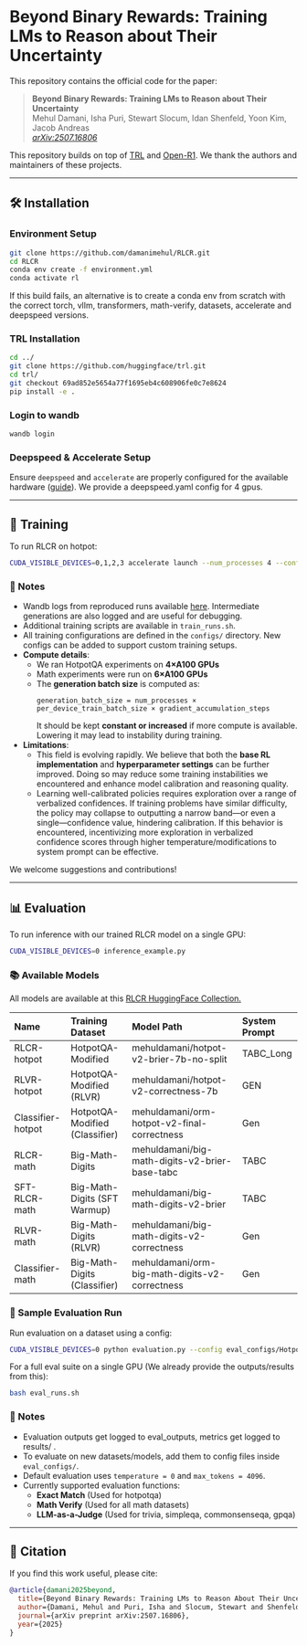 # Beyond Binary Rewards: Training LMs to Reason about Their Uncertainty

This repository contains the official code for the paper:

> **Beyond Binary Rewards: Training LMs to Reason about Their Uncertainty**  
> Mehul Damani, Isha Puri, Stewart Slocum, Idan Shenfeld, Yoon Kim, Jacob Andreas  
> *[arXiv:2507.16806](https://arxiv.org/abs/2507.16806)*

This repository builds on top of [TRL](https://github.com/huggingface/trl) and [Open-R1](https://github.com/huggingface/open-r1). We thank the authors and maintainers of these projects.

---

## 🛠 Installation

### Environment Setup


```bash
git clone https://github.com/damanimehul/RLCR.git
cd RLCR 
conda env create -f environment.yml
conda activate rl
```
If this build fails, an alternative is to create a conda env from scratch with the correct torch, vllm, transformers, math-verify, datasets, accelerate and deepspeed versions. 

### TRL Installation 

```bash
cd ../
git clone https://github.com/huggingface/trl.git
cd trl/
git checkout 69ad852e5654a77f1695eb4c608906fe0c7e8624
pip install -e .
```

### Login to wandb 

```bash
wandb login
```

### Deepspeed & Accelerate Setup

Ensure `deepspeed` and `accelerate` are properly configured for the available hardware ([guide](https://huggingface.co/docs/accelerate/en/index)). 
We provide a deepspeed.yaml config for 4 gpus. 


---

## 🚀 Training

To run RLCR on hotpot:
```bash
CUDA_VISIBLE_DEVICES=0,1,2,3 accelerate launch --num_processes 4 --config_file deepspeed.yaml rl_runner.py --config configs/Qwen-7B/hotpot/RLVR.yaml
```

### 📝 Notes

- Wandb logs from reproduced runs available [here](https://wandb.ai/mehuldamani/RLCR?nw=nwusermehuldamani). Intermediate generations are also logged and are useful for debugging. 
- Additional training scripts are available in `train_runs.sh`.
- All training configurations are defined in the `configs/` directory. New configs can be added to support custom training setups.
- **Compute details**:
  - We ran HotpotQA experiments on **4×A100 GPUs**
  - Math experiments were run on **6×A100 GPUs**
  - The **generation batch size** is computed as:
    ```
    generation_batch_size = num_processes × per_device_train_batch_size × gradient_accumulation_steps
    ```
    It should be kept **constant or increased** if more compute is available. Lowering it may lead to instability during training.
- **Limitations**:
  - This field is evolving rapidly. We believe that both the **base RL implementation** and **hyperparameter settings** can be further improved. Doing so may reduce some training instabilities we encountered and enhance model calibration and reasoning quality.
  - Learning well-calibrated policies requires exploration over a range of verbalized confidences. If training problems have similar difficulty, the policy may collapse to outputting a narrow band—or even a single—confidence value, hindering calibration. If this behavior is encountered, incentivizing more exploration in verbalized confidence scores through higher temperature/modifications to system prompt can be effective.

We welcome suggestions and contributions!

---

## 📊 Evaluation

To run inference with our trained RLCR model on a single GPU:

```bash
CUDA_VISIBLE_DEVICES=0 inference_example.py
```

### 📚 Available Models

All models are available at this [RLCR HuggingFace Collection.](https://github.com/damanimehul/RLCR.git)

| Name              | Training Dataset                                         | Model Path                                             | System Prompt   |
|:------------------|:------------------------------|:--------------------------------------------------------------|:-------------|
| RLCR-hotpot       | HotpotQA-Modified                          | mehuldamani/hotpot-v2-brier-7b-no-split |   TABC_Long     |
| RLVR-hotpot       | HotpotQA-Modified (RLVR)        | mehuldamani/hotpot-v2-correctness-7b    |    GEN   |
| Classifier-hotpot | HotpotQA-Modified (Classifier)  | mehuldamani/orm-hotpot-v2-final-correctness  |    Gen             |
| RLCR-math         | Big-Math-Digits                            | mehuldamani/big-math-digits-v2-brier-base-tabc |       TABC          |
| SFT-RLCR-math     | Big-Math-Digits (SFT Warmup)                    | mehuldamani/big-math-digits-v2-brier |       TABC          |
| RLVR-math         | Big-Math-Digits (RLVR)          | mehuldamani/big-math-digits-v2-correctness    |      Gen           |
| Classifier-math   | Big-Math-Digits (Classifier) | mehuldamani/orm-big-math-digits-v2-correctness  |      Gen           |

### 🧪 Sample Evaluation Run

Run evaluation on a dataset using a config:

```bash
CUDA_VISIBLE_DEVICES=0 python evaluation.py --config eval_configs/Hotpot-models/trivia.json
```

For a full eval suite on a single GPU (We already provide the outputs/results from this):

```bash
bash eval_runs.sh
```

### 📝 Notes

- Evaluation outputs get logged to eval_outputs, metrics get logged to results/ . 
- To evaluate on new datasets/models, add them to config files inside `eval_configs/`.
- Default evaluation uses `temperature = 0` and `max_tokens = 4096`.
- Currently supported evaluation functions:
  - **Exact Match** (Used for hotpotqa)
  - **Math Verify** (Used for all math datasets)
  - **LLM-as-a-Judge** (Used for trivia, simpleqa, commonsenseqa, gpqa)

---

## 📄 Citation

If you find this work useful, please cite:

```bibtex
@article{damani2025beyond,
  title={Beyond Binary Rewards: Training LMs to Reason About Their Uncertainty},
  author={Damani, Mehul and Puri, Isha and Slocum, Stewart and Shenfeld, Idan and Choshen, Leshem and Kim, Yoon and Andreas, Jacob},
  journal={arXiv preprint arXiv:2507.16806},
  year={2025}
}
```
